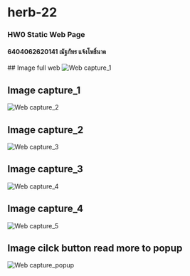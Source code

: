 ﻿# herb-22
### HW0 Static Web Page
#### 6404062620141 ณัฐภัทร แจ้งโพธิ์นาค
﻿## Image full web
![Web capture_1](https://github.com/Javajj12/herb-22/assets/81207175/062f3c12-047d-4c49-9383-3bdc95635b8e)
## Image capture_1
![Web capture_2](https://github.com/Javajj12/herb-22/assets/81207175/44b37b18-fea9-4b28-aaab-d7421d86f217)
## Image capture_2
![Web capture_3](https://github.com/Javajj12/herb-22/assets/81207175/6f00a149-1f2c-4df0-b92c-1b2a9cd61ba9)
## Image capture_3
![Web capture_4](https://github.com/Javajj12/herb-22/assets/81207175/610ba9da-b9c7-49b4-95a4-64ac21df4e5d)
## Image capture_4
![Web capture_5](https://github.com/Javajj12/herb-22/assets/81207175/87dbe85c-a346-4d79-b08b-345ab2136ae0)
## Image cilck button read more to popup
![Web capture_popup](https://github.com/Javajj12/herb-22/assets/81207175/8c6002d0-6399-447f-b401-db78c30cc556)

